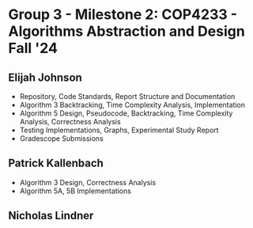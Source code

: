 # Group 3 - Milestone 2: COP4233 - Algorithms Abstraction and Design Fall '24

## Elijah Johnson
- Repository, Code Standards, Report Structure and Documentation
- Algorithm 3 Backtracking, Time Complexity Analysis, Implementation
- Algorithm 5 Design, Pseudocode, Backtracking, Time Complexity Analysis, Correctness Analysis
- Testing Implementations, Graphs, Experimental Study Report
- Gradescope Submissions

## Patrick Kallenbach
- Algorithm 3 Design, Correctness Analysis
- Algorithm 5A, 5B Implementations

## Nicholas Lindner